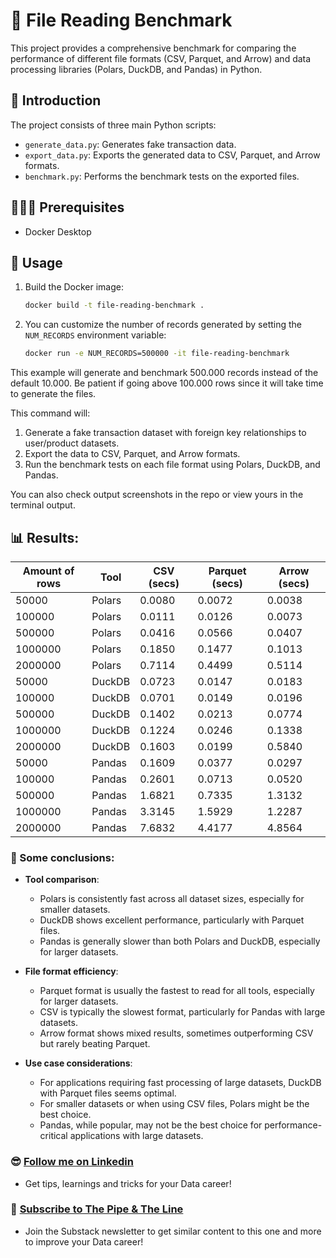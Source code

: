 # 🔎 File Reading Benchmark

This project provides a comprehensive benchmark for comparing the performance of different file formats (CSV, Parquet, and Arrow) and data processing libraries (Polars, DuckDB, and Pandas) in Python.

## 📝 Introduction

The project consists of three main Python scripts:

- `generate_data.py`: Generates fake transaction data.
- `export_data.py`: Exports the generated data to CSV, Parquet, and Arrow formats.
- `benchmark.py`: Performs the benchmark tests on the exported files.

## 👨🏻‍💻 Prerequisites

- Docker Desktop

## 🔨 Usage

1. Build the Docker image:

    ```sh
    docker build -t file-reading-benchmark .
    ```

2. You can customize the number of records generated by setting the `NUM_RECORDS` environment variable:

    ```sh
    docker run -e NUM_RECORDS=500000 -it file-reading-benchmark
    ```

This example will generate and benchmark 500.000 records instead of the default 10.000. Be patient if going above 100.000 rows since it will take time to generate the files.

This command will:
1. Generate a fake transaction dataset with foreign key relationships to user/product datasets.
2. Export the data to CSV, Parquet, and Arrow formats.
3. Run the benchmark tests on each file format using Polars, DuckDB, and Pandas.

You can also check output screenshots in the repo or view yours in the terminal output.

## 📊 Results:

| Amount of rows | Tool | CSV (secs) | Parquet (secs) | Arrow (secs) |
|----------------|------|----------|--------------|------------|
| 50000 | Polars | 0.0080 | 0.0072 | 0.0038 |
| 100000 | Polars | 0.0111 | 0.0126 | 0.0073 |
| 500000 | Polars | 0.0416 | 0.0566 | 0.0407 |
| 1000000 | Polars | 0.1850 | 0.1477 | 0.1013 |
| 2000000 | Polars | 0.7114 | 0.4499 | 0.5114 |
| 50000 | DuckDB | 0.0723 | 0.0147 | 0.0183 |
| 100000 | DuckDB | 0.0701 | 0.0149 | 0.0196 |
| 500000 | DuckDB | 0.1402 | 0.0213 | 0.0774 |
| 1000000 | DuckDB | 0.1224 | 0.0246 | 0.1338 |
| 2000000 | DuckDB | 0.1603 | 0.0199 | 0.5840 |
| 50000 | Pandas | 0.1609 | 0.0377 | 0.0297 |
| 100000 | Pandas | 0.2601 | 0.0713 | 0.0520 |
| 500000 | Pandas | 1.6821 | 0.7335 | 1.3132 |
| 1000000 | Pandas | 3.3145 | 1.5929 | 1.2287 |
| 2000000 | Pandas | 7.6832 | 4.4177 | 4.8564 |

### 🧪 Some conclusions:

- **Tool comparison**:

    - Polars is consistently fast across all dataset sizes, especially for smaller datasets.
    - DuckDB shows excellent performance, particularly with Parquet files.
    - Pandas is generally slower than both Polars and DuckDB, especially for larger datasets.

- **File format efficiency**:
  
    - Parquet format is usually the fastest to read for all tools, especially for larger datasets.
    - CSV is typically the slowest format, particularly for Pandas with large datasets.
    - Arrow format shows mixed results, sometimes outperforming CSV but rarely beating Parquet.

- **Use case considerations**:

    - For applications requiring fast processing of large datasets, DuckDB with Parquet files seems optimal.
    - For smaller datasets or when using CSV files, Polars might be the best choice.
    - Pandas, while popular, may not be the best choice for performance-critical applications with large datasets.

### 😎 [Follow me on Linkedin](https://www.linkedin.com/in/alejandro-aboy/)
- Get tips, learnings and tricks for your Data career!

### 📩 [Subscribe to The Pipe & The Line](https://thepipeandtheline.substack.com/?utm_source=github&utm_medium=referral)
- Join the Substack newsletter to get similar content to this one and more to improve your Data career!
